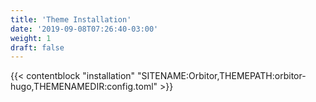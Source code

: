 ```yaml
---
title: 'Theme Installation'
date: '2019-09-08T07:26:40-03:00'
weight: 1
draft: false
---
```


{{< contentblock "installation" "SITENAME:Orbitor,THEMEPATH:orbitor-hugo,THEMENAMEDIR:config.toml" >}}